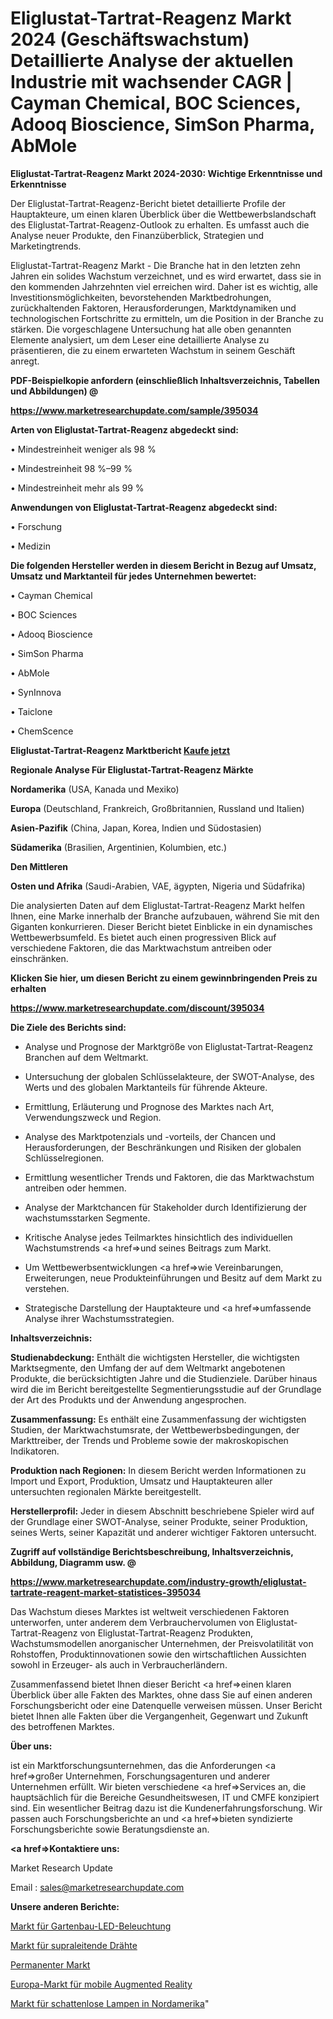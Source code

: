 # Eliglustat-Tartrat-Reagenz Markt 2024 (Geschäftswachstum) Detaillierte Analyse der aktuellen Industrie mit wachsender CAGR | Cayman Chemical, BOC Sciences, Adooq Bioscience, SimSon Pharma, AbMole

<strong>Eliglustat-Tartrat-Reagenz Markt 2024-2030: Wichtige Erkenntnisse und Erkenntnisse</strong>

Der Eliglustat-Tartrat-Reagenz-Bericht bietet detaillierte Profile der Hauptakteure, um einen klaren Überblick über die Wettbewerbslandschaft des Eliglustat-Tartrat-Reagenz-Outlook zu erhalten. Es umfasst auch die Analyse neuer Produkte, den Finanzüberblick, Strategien und Marketingtrends.

Eliglustat-Tartrat-Reagenz Markt - Die Branche hat in den letzten zehn Jahren ein solides Wachstum verzeichnet, und es wird erwartet, dass sie in den kommenden Jahrzehnten viel erreichen wird. Daher ist es wichtig, alle Investitionsmöglichkeiten, bevorstehenden Marktbedrohungen, zurückhaltenden Faktoren, Herausforderungen, Marktdynamiken und technologischen Fortschritte zu ermitteln, um die Position in der Branche zu stärken. Die vorgeschlagene Untersuchung hat alle oben genannten Elemente analysiert, um dem Leser eine detaillierte Analyse zu präsentieren, die zu einem erwarteten Wachstum in seinem Geschäft anregt.



<strong><b>PDF-Beispielkopie anfordern (einschließlich Inhaltsverzeichnis, Tabellen und Abbildungen) @ </b></strong>

<strong><a href=https://www.marketresearchupdate.com/sample/395034>

<strong>https://www.marketresearchupdate.com/sample/395034</u></a></strong></strong>



<strong>Arten von Eliglustat-Tartrat-Reagenz abgedeckt sind:</strong>

• Mindestreinheit weniger als 98 %

• Mindestreinheit 98 %–99 %

• Mindestreinheit mehr als 99 %



<strong>Anwendungen von Eliglustat-Tartrat-Reagenz abgedeckt sind:</strong>

• Forschung

• Medizin



<strong>Die folgenden Hersteller werden in diesem Bericht in Bezug auf Umsatz, Umsatz und Marktanteil für jedes Unternehmen bewertet:</strong>

• Cayman Chemical

• BOC Sciences

• Adooq Bioscience

• SimSon Pharma

• AbMole

• SynInnova

• Taiclone

• ChemScence



<strong>Eliglustat-Tartrat-Reagenz Marktbericht <a href=https://www.marketresearchupdate.com/buynow/395034>Kaufe jetzt</a></strong>



<strong>Regionale Analyse Für Eliglustat-Tartrat-Reagenz Märkte</strong>



<strong>Nordamerika</strong> (USA, Kanada und Mexiko)



<strong>Europa</strong> (Deutschland, Frankreich, Großbritannien, Russland und Italien)



<strong>Asien-Pazifik</strong> (China, Japan, Korea, Indien und Südostasien)



<strong>Südamerika</strong> (Brasilien, Argentinien, Kolumbien, etc.)



<strong>Den Mittleren</strong> 

<strong>Osten und Afrika</strong> (Saudi-Arabien, VAE, ägypten, Nigeria und Südafrika)

Die analysierten Daten auf dem Eliglustat-Tartrat-Reagenz Markt helfen Ihnen, eine Marke innerhalb der Branche aufzubauen, während Sie mit den Giganten konkurrieren. Dieser Bericht bietet Einblicke in ein dynamisches Wettbewerbsumfeld. Es bietet auch einen progressiven Blick auf verschiedene Faktoren, die das Marktwachstum antreiben oder einschränken.



<strong>Klicken Sie hier, um diesen Bericht zu einem gewinnbringenden Preis zu erhalten
</strong>

<strong><a href=https://www.marketresearchupdate.com/discount/395034>https://www.marketresearchupdate.com/discount/395034</b></u></strong></a>



<strong>Die Ziele des Berichts sind:</strong>

- Analyse und Prognose der Marktgröße von Eliglustat-Tartrat-Reagenz Branchen auf dem Weltmarkt.

- Untersuchung der globalen Schlüsselakteure, der SWOT-Analyse, des Werts und des globalen Marktanteils für führende Akteure.

- Ermittlung, Erläuterung und Prognose des Marktes nach Art, Verwendungszweck und Region.

- Analyse des Marktpotenzials und -vorteils, der Chancen und Herausforderungen, der Beschränkungen und Risiken der globalen Schlüsselregionen.

- Ermittlung wesentlicher Trends und Faktoren, die das Marktwachstum antreiben oder hemmen.

- Analyse der Marktchancen für Stakeholder durch Identifizierung der wachstumsstarken Segmente.

- Kritische Analyse jedes Teilmarktes hinsichtlich des individuellen Wachstumstrends <a href=>und</a> seines Beitrags zum Markt.

- Um Wettbewerbsentwicklungen <a href=>wie</a> Vereinbarungen, Erweiterungen, neue Produkteinführungen und Besitz auf dem Markt zu verstehen.

- Strategische Darstellung der Hauptakteure und <a href=>umfas</a>sende Analyse ihrer Wachstumsstrategien.



<strong>Inhaltsverzeichnis:</strong>



<strong>Studienabdeckung:</strong> Enthält die wichtigsten Hersteller, die wichtigsten Marktsegmente, den Umfang der auf dem Weltmarkt angebotenen Produkte, die berücksichtigten Jahre und die Studienziele. Darüber hinaus wird die im Bericht bereitgestellte Segmentierungsstudie auf der Grundlage der Art des Produkts und der Anwendung angesprochen.



<strong>Zusammenfassung:</strong> Es enthält eine Zusammenfassung der wichtigsten Studien, der Marktwachstumsrate, der Wettbewerbsbedingungen, der Markttreiber, der Trends und Probleme sowie der makroskopischen Indikatoren.



<strong>Produktion nach Regionen:</strong> In diesem Bericht werden Informationen zu Import und Export, Produktion, Umsatz und Hauptakteuren aller untersuchten regionalen Märkte bereitgestellt.



<strong>Herstellerprofil:</strong> Jeder in diesem Abschnitt beschriebene Spieler wird auf der Grundlage einer SWOT-Analyse, seiner Produkte, seiner Produktion, seines Werts, seiner Kapazität und anderer wichtiger Faktoren untersucht.



<strong><b>Zugriff auf vollständige Berichtsbeschreibung, Inhaltsverzeichnis, Abbildung, Diagramm usw. @ </b></strong>

<strong><a href=https://www.marketresearchupdate.com/industry-growth/eliglustat-tartrate-reagent-market-statistices-395034>https://www.marketresearchupdate.com/industry-growth/eliglustat-tartrate-reagent-market-statistices-395034</a></strong>

Das Wachstum dieses Marktes ist weltweit verschiedenen Faktoren unterworfen, unter anderem dem Verbrauchervolumen von Eliglustat-Tartrat-Reagenz von Eliglustat-Tartrat-Reagenz Produkten, Wachstumsmodellen anorganischer Unternehmen, der Preisvolatilität von Rohstoffen, Produktinnovationen sowie den wirtschaftlichen Aussichten sowohl in Erzeuger- als auch in Verbraucherländern.

Zusammenfassend bietet Ihnen dieser Bericht <a href=>einen</a> klaren Überblick über alle Fakten des Marktes, ohne dass Sie auf einen anderen Forschungsbericht oder eine Datenquelle verweisen müssen. Unser Bericht bietet Ihnen alle Fakten über die Vergangenheit, Gegenwart und Zukunft des betroffenen Marktes.



<strong>Über uns:</strong>

 ist ein Marktforschungsunternehmen, das die Anforderungen <a href=>großer</a> Unternehmen, Forschungsagenturen und anderer Unternehmen erfüllt. Wir bieten verschiedene <a href=>Services</a> an, die hauptsächlich für die Bereiche Gesundheitswesen, IT und CMFE konzipiert sind. Ein wesentlicher Beitrag dazu ist die Kundenerfahrungsforschung. Wir passen auch Forschungsberichte an und <a href=>bieten</a> syndizierte Forschungsberichte sowie Beratungsdienste an.



<strong><a href=>Kontaktiere uns:</a></strong>

Market Research Update

Email : sales@marketresearchupdate.com



<strong>Unsere anderen Berichte:</strong>

<a href=https://www.linkedin.com/pulse/horticultural-led-lighting-market-2023-challenges>Markt für Gartenbau-LED-Beleuchtung</a>

<a href=https://www.linkedin.com/pulse/superconducting-wires-market-size-analysis>Markt für supraleitende Drähte</a>

<a href=https://www.linkedin.com/pulse/permanent-market-size-industry-growth-factors>Permanenter Markt</a>

<a href=https://www.linkedin.com/pulse/europe-mobile-augmented-reality-market-2023-pointing-capture>Europa-Markt für mobile Augmented Reality</a>

<a href=https://www.linkedin.com/pulse/north-america-shadowless-lamps-market-2023-size>Markt für schattenlose Lampen in Nordamerika</a>"

